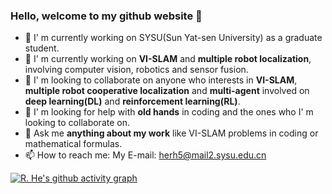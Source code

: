 ### Hello, welcome to my github website  👋

- 🔭 I' m currently working on SYSU(Sun Yat-sen University) as a graduate student.
- 🌱 I' m currently working on **VI-SLAM** and **multiple robot localization**, involving computer vision, robotics and sensor fusion.
- 👯 I' m looking to collaborate on anyone who interests in **VI-SLAM**, **multiple robot cooperative localization** and **multi-agent** involved on **deep learning(DL)** and **reinforcement learning(RL)**.
- 🤔 I' m looking for help with **old hands** in coding and the ones who I' m looking to collaborate on.
- 💬 Ask me **anything about my work** like VI-SLAM problems in coding or mathematical formulas.
- 📫 How to reach me: My E-mail: herh5@mail2.sysu.edu.cn

<!--### About my Github status
<table>

<tr><td align="center" width="65%">
    
[![Ronghai He's github stats](https://github-readme-stats.vercel.app/api?username=RonghaiHe&count_private=true&show_icons=true&include_all_commits=true&theme=github_dark_dimmed)](https://github.com/RonghaiHe/github-readme-stats)

</td><td align="center" width="35%">

[![Top Langs](https://github-readme-stats.vercel.app/api/top-langs/?username=RonghaiHe&layout=compact&langs_count=6&theme=github_dark_dimmed)](https://github.com/RonghaiHe/github-readme-stats)

</table>
</td></tr>-->

[![R. He's github activity graph](https://github-readme-activity-graph.vercel.app/graph?username=RonghaiHe&theme=dracula)](https://github.com/ashutosh00710/github-readme-activity-graph)
